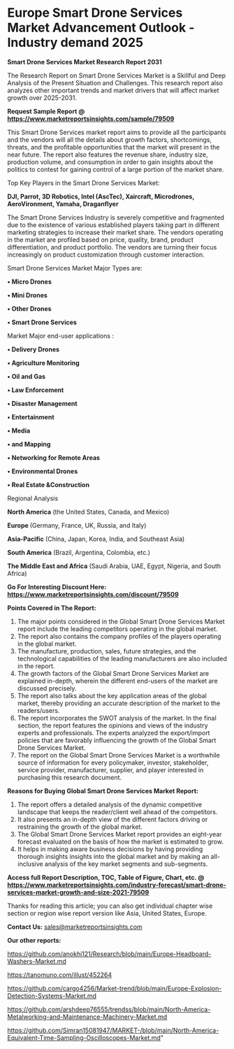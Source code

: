 # Europe Smart Drone Services Market Advancement Outlook - Industry demand 2025

<strong>Smart Drone Services Market Research Report 2031</strong>

The Research Report on Smart Drone Services Market is a Skillful and Deep Analysis of the Present Situation and Challenges. This research report also analyzes other important trends and market drivers that will affect market growth over 2025-2031.

<strong>Request Sample Report @ <a href=https://www.marketreportsinsights.com/sample/79509>https://www.marketreportsinsights.com/sample/79509</a></strong>

This Smart Drone Services market report aims to provide all the participants and the vendors will all the details about growth factors, shortcomings, threats, and the profitable opportunities that the market will present in the near future. The report also features the revenue share, industry size, production volume, and consumption in order to gain insights about the politics to contest for gaining control of a large portion of the market share.

Top Key Players in the Smart Drone Services Market:

<strong>DJI, Parrot, 3D Robotics, Intel (AscTec), Xaircraft, Microdrones, AeroVironment, Yamaha, Draganflyer</strong>

The Smart Drone Services Industry is severely competitive and fragmented due to the existence of various established players taking part in different marketing strategies to increase their market share. The vendors operating in the market are profiled based on price, quality, brand, product differentiation, and product portfolio. The vendors are turning their focus increasingly on product customization through customer interaction.

Smart Drone Services Market Major Types are:

<strong>• Micro Drones

• Mini Drones

• Other Drones

• Smart Drone Services</strong>

Market Major end-user applications :

<strong>• Delivery Drones

• Agriculture Monitoring

• Oil and Gas

• Law Enforcement

• Disaster Management

• Entertainment

• Media

• and Mapping

• Networking for Remote Areas

• Environmental Drones

• Real Estate &Construction</strong>

Regional Analysis

</u><strong><b>North America</b></strong> (the United States, Canada, and Mexico)

<strong><b>Europe </b></strong>(Germany, France, UK, Russia, and Italy)

<strong><b>Asia-Pacific</b></strong> (China, Japan, Korea, India, and Southeast Asia)

<strong><b>South America</b></strong> (Brazil, Argentina, Colombia, etc.)

<strong><b>The Middle East and Africa</b></strong> (Saudi Arabia, UAE, Egypt, Nigeria, and South Africa)

<strong>Go For Interesting Discount Here: <a href=https://www.marketreportsinsights.com/discount/79509>https://www.marketreportsinsights.com/discount/79509</a></strong>

<strong>Points Covered in The Report:</strong>
<ol>
  <li>The major points considered in the Global Smart Drone Services Market report include the leading competitors operating in the global market.</li>
  <li>The report also contains the company profiles of the players operating in the global market.</li>
  <li>The manufacture, production, sales, future strategies, and the technological capabilities of the leading manufacturers are also included in the report.</li>
  <li>The growth factors of the Global Smart Drone Services Market are explained in-depth, wherein the different end-users of the market are discussed precisely.</li>
  <li>The report also talks about the key application areas of the global market, thereby providing an accurate description of the market to the readers/users.</li>
  <li>The report incorporates the SWOT analysis of the market. In the final section, the report features the opinions and views of the industry experts and professionals. The experts analyzed the export/import policies that are favorably influencing the growth of the Global Smart Drone Services Market.</li>
  <li>The report on the Global Smart Drone Services Market is a worthwhile source of information for every policymaker, investor, stakeholder, service provider, manufacturer, supplier, and player interested in purchasing this research document.</li>
</ol>
<strong>Reasons for Buying Global Smart Drone Services Market Report:</strong>

<ol>
  <li>The report offers a detailed analysis of the dynamic competitive landscape that keeps the reader/client well ahead of the competitors.</li>
  <li>It also presents an in-depth view of the different factors driving or restraining the growth of the global market.</li>
  <li>The Global Smart Drone Services Market report provides an eight-year forecast evaluated on the basis of how the market is estimated to grow.</li>
  <li>It helps in making aware business decisions by having providing thorough insights insights into the global market and by making an all-inclusive analysis of the key market segments and sub-segments.</li>
</ol>
<strong>Access full Report Description, TOC, Table of Figure, Chart, etc. @ <a href=https://www.marketreportsinsights.com/industry-forecast/smart-drone-services-market-growth-and-size-2021-79509>https://www.marketreportsinsights.com/industry-forecast/smart-drone-services-market-growth-and-size-2021-79509</a></strong>


Thanks for reading this article; you can also get individual chapter wise section or region wise report version like Asia, United States, Europe.

<strong>Contact Us:</strong>
sales@marketreportsinsights.com

<strong>Our other reports:</strong>

<a href=https://github.com/anokhi121/Research/blob/main/Europe-Headboard-Washers-Market.md>https://github.com/anokhi121/Research/blob/main/Europe-Headboard-Washers-Market.md</a>

<a href=https://tanomuno.com/illust/452264>https://tanomuno.com/illust/452264</a>

<a href=https://github.com/cargo4256/Market-trend/blob/main/Europe-Explosion-Detection-Systems-Market.md>https://github.com/cargo4256/Market-trend/blob/main/Europe-Explosion-Detection-Systems-Market.md</a>

<a href=https://github.com/arshdeep76555/trendss/blob/main/North-America-Metalworking-and-Maintenance-Machinery-Market.md>https://github.com/arshdeep76555/trendss/blob/main/North-America-Metalworking-and-Maintenance-Machinery-Market.md</a>

<a href=https://github.com/Simran15081947/MARKET-/blob/main/North-America-Equivalent-Time-Sampling-Oscilloscopes-Market.md>https://github.com/Simran15081947/MARKET-/blob/main/North-America-Equivalent-Time-Sampling-Oscilloscopes-Market.md</a>"
